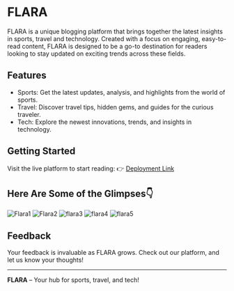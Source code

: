 # FLARA

FLARA is a unique blogging platform that brings together the latest insights in sports, travel and technology. Created with a focus on engaging, easy-to-read content, FLARA is designed to be a go-to destination for readers looking to stay updated on exciting trends across these fields.

## Features

- Sports: Get the latest updates, analysis, and highlights from the world of sports.
- Travel: Discover travel tips, hidden gems, and guides for the curious traveler.
- Tech: Explore the newest innovations, trends, and insights in technology.

## Getting Started

Visit the live platform to start reading:
👉 [Deployment Link](https://flara-two.vercel.app/)

## Here Are Some of the Glimpses👇 

![Flara1](https://github.com/user-attachments/assets/68b1097a-a1f1-48dd-b75f-e2caea418d83)
![Flara2](https://github.com/user-attachments/assets/bcec791b-9b7b-421f-aeda-6b60c4955ee1)
![flara3](https://github.com/user-attachments/assets/c8bdb393-2205-4b3c-997c-21e65d352128)
![flara4](https://github.com/user-attachments/assets/d336bdf9-7adc-42ac-88f8-2d9a5ce2b19d)
![flara5](https://github.com/user-attachments/assets/b62155c4-2567-413a-a587-eca8bd373b39)


## Feedback

Your feedback is invaluable as FLARA grows. Check out our platform, and let us know your thoughts!

---

**FLARA** – Your hub for sports, travel, and tech!

